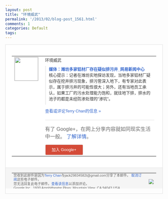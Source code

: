 ```yaml
---
layout: post
title: "环境威武"
permalink: '/2013/02/blog-post_1561.html'
comments: 1
categories: Default
tags: 
---
```

<!-- X-Notifications: 1:14abd9beb0000000 -->

<div style="border:solid 1px #dfdfdf;color:#686868;font:13px Arial"><div style="background-color:#fff;padding:20px;"><table cellpadding="0" cellspacing="0"><tr><td style="padding-right:15px;vertical-align:top"><a href="https://plus.google.com/_/notifications/emlink?emr=14900066512970582018&amp;emid=CKDdzaHiw7UCFWlUcgodw0YAAA&amp;path=%2F108643996575278738906&amp;dt=1361324851558&amp;uob=8"><img height="75" src="https://lh3.googleusercontent.com/-KKRGTyJ5Bl0/AAAAAAAAAAI/AAAAAAAAtnY/R4QEWIp3Ur0/s75-c-k-a/photo.jpg" style="border:solid 1px #cccccc;" width="75"/></a></td><td style="width:578px;color:#333;font:13px Arial;vertical-align:top"><div style="padding-bottom:10px">环境威武</div><div style="margin-bottom:10px;padding-left:10px; border-left:2px solid #EAEAEA"><span style="margin-right:5px"><a href="http://news.163.com/13/0219/16/8O3DEOJ80001124J.html" style="color:#3366CC;text-decoration:none"><span style="font-weight:bold">媒体：潍坊多家铝材厂存在疑似排污井_网易<wbr/>新闻中心</span></a><div style="padding-bottom:10px">核心提示：记者在潍坊实地探访发现，当地多<wbr/>家铝材厂疑似存在挖井排污现象，排污管深入<wbr/>地下，有专家对此表示，属于排污井的可能性<wbr/>很大；另外，还有当地员工承认，如果工厂的<wbr/>污水处理能力饱和，就往地下排，排水的池子<wbr/>的都是未经防渗处理的"渗坑"。</div></span></div><a href="https://plus.google.com/_/notifications/emlink?emr=14900066512970582018&amp;emid=CKDdzaHiw7UCFWlUcgodw0YAAA&amp;path=%2F108643996575278738906%2Fposts%2FU6pL93zmfo4%3Fgpinv%3DAMIXal-nwMURMjdY921TCJKco7EesUCjvlZ9SxaePCZuR-Y2v61mlKMfx6hpf2iu4tLQKKDAB1w4226NX9T3bm1iFRTHaKWzTbeSoWCJRWqzKxP_G7vo8Z0&amp;dt=1361324851558&amp;uob=8" style="color:#3366CC;text-decoration:none">查看或评论Terry Chan的信息 »</a><div style="margin-top:20px;border-top:solid 1px #dfdfdf"><div style="padding:15px 0;color:#686868;font:16px Arial">有了 Google+，在网上分享内容就如同现实生活中一般。 <a href="http://www.google.com/+/learnmore/" style="color:#3366CC;text-decoration:none">了解详情</a>。</div><a href="https://plus.google.com/_/notifications/emlink?emr=14900066512970582018&amp;emid=CKDdzaHiw7UCFWlUcgodw0YAAA&amp;path=%2F%3Fgpinv%3DAMIXal-nwMURMjdY921TCJKco7EesUCjvlZ9SxaePCZuR-Y2v61mlKMfx6hpf2iu4tLQKKDAB1w4226NX9T3bm1iFRTHaKWzTbeSoWCJRWqzKxP_G7vo8Z0&amp;dt=1361324851558&amp;uob=8" style="padding:1px 20px;min-width:54px;display:inline-block; background-color:#d44b38;text-align:center; font:13px Arial; border-radius:3px;color:#fff;border:solid 1px #dfdfdf; white-space:nowrap;text-decoration:none;height:30px;line-height:30px">加入 Google+</a></div></td></tr></table></div><div style="border-top:solid 1px #dfdfdf;padding:0 20px; background-color:#f5f5f5"><table cellpadding="0" cellspacing="0" style="height:50px"><tbody><tr><td style="vertical-align:middle;width:100%; color:#636363;font:11px Arial; line-height:120%">您收到此邮件是因为<a href="https://plus.google.com/_/notifications/emlink?emr=14900066512970582018&amp;emid=CKDdzaHiw7UCFWlUcgodw0YAAA&amp;path=%2F108643996575278738906%3Fgpinv%3DAMIXal-nwMURMjdY921TCJKco7EesUCjvlZ9SxaePCZuR-Y2v61mlKMfx6hpf2iu4tLQKKDAB1w4226NX9T3bm1iFRTHaKWzTbeSoWCJRWqzKxP_G7vo8Z0&amp;dt=1361324851558&amp;uob=8" style="color:#3366CC;text-decoration:none">Terry Chan</a>与jack29834582t@gmail.com分享了本邮件。 <a href="https://plus.google.com/_/notifications/emlink?emr=14900066512970582018&amp;emid=CKDdzaHiw7UCFWlUcgodw0YAAA&amp;path=%2F_%2Fnonplus%2Femailsettings%3Fgpinv%3DAMIXal-nwMURMjdY921TCJKco7EesUCjvlZ9SxaePCZuR-Y2v61mlKMfx6hpf2iu4tLQKKDAB1w4226NX9T3bm1iFRTHaKWzTbeSoWCJRWqzKxP_G7vo8Z0%26est%3DADH5u8Uxd_l0OB95yARlAjKW_2eI0OWKjMO0fnlTGCFFDOn-nhCtg716CqqdEy-kJ20zh0W-28nRm3IM5V8ULa8Z1fQHsH1EY54K6d9Gn9B3knxdRICwRr1Q5a6CML1d531BLP2eNsGgCWEex3tuZoYASD05dJ0KFg&amp;dt=1361324851558&amp;uob=8" style="color:#3366CC;text-decoration:none">取消订阅</a>这些电子邮件。<br/>您无法回复此电子邮件。<a href="https://plus.google.com/_/notifications/emlink?emr=14900066512970582018&amp;emid=CKDdzaHiw7UCFWlUcgodw0YAAA&amp;path=%2F108643996575278738906%2Fposts%2FU6pL93zmfo4%3Fgpinv%3DAMIXal-nwMURMjdY921TCJKco7EesUCjvlZ9SxaePCZuR-Y2v61mlKMfx6hpf2iu4tLQKKDAB1w4226NX9T3bm1iFRTHaKWzTbeSoWCJRWqzKxP_G7vo8Z0&amp;dt=1361324851558&amp;uob=8" style="color:#3366CC;text-decoration:none">查看该信息</a>以添加评论。<br/>Google Inc., 1600 Amphitheatre Pkwy, Mountain View, CA 94043 USA<br/></td><td><img src="https://ssl.gstatic.com/s2/oz/images/notifications/logo/google-plus-6617a72bb36cc548861652780c9e6ff1.png"/></td></tr></tbody></table></div></div>